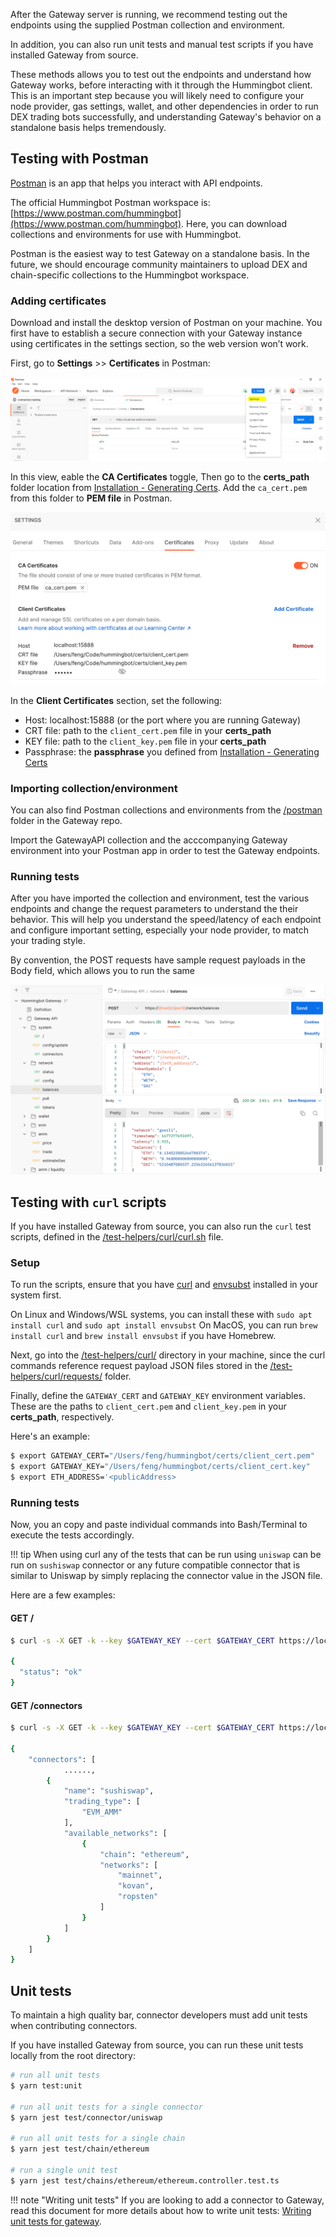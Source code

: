 After the Gateway server is running, we recommend testing out the endpoints using the supplied Postman collection and environment. 

In addition, you can also run unit tests and manual test scripts if you have installed Gateway from source.

These methods allows you to test out the endpoints and understand how Gateway works, before interacting with it through the Hummingbot client. This is an important step because you will likely need to configure your node provider, gas settings, wallet, and other dependencies in order to run DEX trading bots successfully, and understanding Gateway's behavior on a standalone basis helps tremendously.

## Testing with Postman

[Postman](https://www.postman.com/) is an app that helps you interact with API endpoints. 

The official Hummingbot Postman workspace is: [https://www.postman.com/hummingbot](https://www.postman.com/hummingbot). Here, you can download collections and environments for use with Hummingbot.

Postman is the easiest way to test Gateway on a standalone basis. In the future, we should encourage community maintainers to upload DEX and chain-specific collections to the Hummingbot workspace.

### Adding certificates

Download and install the desktop version of Postman on your machine. You first have to establish a secure connection with your Gateway instance using certificates in the settings section, so the web version won’t work.

First, go to **Settings** >> **Certificates** in Postman:

[![](./postman-certs-1.png)](./postman-certs-1.png)

In this view, eable the **CA Certificates** toggle, Then go to the **certs_path** folder location from [Installation - Generating Certs](/gateway/installation/#generate-certs). Add the `ca_cert.pem` from this folder to **PEM file** in Postman.

[![](./postman-certs-2.png)](./postman-certs-2.png)

In the **Client Certificates** section, set the following:

* Host: localhost:15888 (or the port where you are running Gateway)
* CRT file: path to the `client_cert.pem` file in your **certs_path**
* KEY file: path to the `client_key.pem` file in your **certs_path**
* Passphrase: the **passphrase** you defined from [Installation - Generating Certs](/gateway/installation/#generate-certs)

### Importing collection/environment

You can also find Postman collections and environments from the [/postman](https://github.com/hummingbot/gateway/tree/main/postman) folder in the Gateway repo.

Import the GatewayAPI collection and the acccompanying Gateway environment into your Postman app in order to test the Gateway endpoints.

### Running tests

After you have imported the collection and environment, test the various endpoints and change the request parameters to understand the their behavior. This will help you understand the speed/latency of each endpoint and configure important setting, especially your node provider, to match your trading style.

By convention, the POST requests have sample request payloads in the Body field, which allows you to run the same

[![](./postman-balances.png)](./postman-balances.png)


## Testing with `curl` scripts

If you have installed Gateway from source, you can also run the `curl` test scripts, defined in the [/test-helpers/curl/curl.sh](https://github.com/hummingbot/gateway/blob/main/test-helpers/curl/curl.sh) file. 

### Setup

To run the scripts, ensure that you have [curl](https://curl.se/) and [envsubst](https://www.gnu.org/software/gettext/manual/html_node/envsubst-Invocation.html) installed in your system first.

On Linux and Windows/WSL systems, you can install these with `sudo apt install curl` and `sudo apt install envsubst` On MacOS, you can run `brew install curl` and `brew install envsubst` if you have Homebrew.

Next, go into the [/test-helpers/curl/](https://github.com/hummingbot/gateway/tree/main/test-helpers/curl) directory in your machine, since the curl commands reference request payload JSON files stored in the [/test-helpers/curl/requests/](https://github.com/hummingbot/gateway/tree/main/test-helpers/curl/requests) folder.

Finally, define the `GATEWAY_CERT` and `GATEWAY_KEY` environment variables. These are the paths to `client_cert.pem` and `client_key.pem` in your **certs_path**, respectively. 

Here's an example:
```bash
$ export GATEWAY_CERT="/Users/feng/hummingbot/certs/client_cert.pem"
$ export GATEWAY_KEY="/Users/feng/hummingbot/certs/client_cert.key"
$ export ETH_ADDRESS='<publicAddress>
```

### Running tests

Now, you an copy and paste individual commands into Bash/Terminal to execute the tests accordingly.

!!! tip
    When using curl any of the tests that can be run using `uniswap` can be run on `sushiswap` connector or any future compatible connector that is similar to Uniswap by simply replacing the connector value in the JSON file.

Here are a few examples:

#### GET /
```bash
$ curl -s -X GET -k --key $GATEWAY_KEY --cert $GATEWAY_CERT https://localhost:15888/ | jq

{
  "status": "ok"
}
```

#### GET /connectors
```bash
$ curl -s -X GET -k --key $GATEWAY_KEY --cert $GATEWAY_CERT https://localhost:15888/connectors | jq

{
    "connectors": [
			......,
        {
            "name": "sushiswap",
            "trading_type": [
                "EVM_AMM"
            ],
            "available_networks": [
                {
                    "chain": "ethereum",
                    "networks": [
                        "mainnet",
                        "kovan",
                        "ropsten"
                    ]
                }
            ]
        }
    ]
}
```

## Unit tests

To maintain a high quality bar, connector developers must add unit tests when contributing connectors.

If you have installed Gateway from source, you can run these unit tests locally from the root directory:

```bash
# run all unit tests
$ yarn test:unit 

# run all unit tests for a single connector
$ yarn jest test/connector/uniswap

# run all unit tests for a single chain
$ yarn jest test/chain/ethereum

# run a single unit test
$ yarn jest test/chains/ethereum/ethereum.controller.test.ts
```

!!! note "Writing unit tests"
    If you are looking to add a connector to Gateway, read this document for more details about how to write unit tests: [Writing unit tests for gateway](https://github.com/hummingbot/gateway/blob/main/docs/testing.md).
